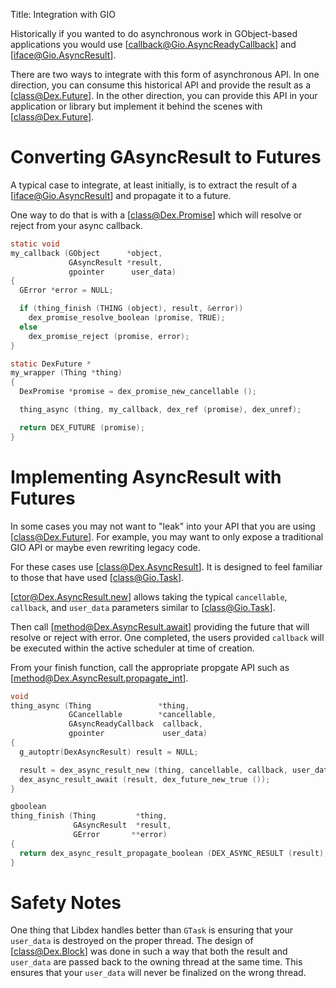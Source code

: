 Title: Integration with GIO

Historically if you wanted to do asynchronous work in GObject-based applications you would use [callback@Gio.AsyncReadyCallback] and [iface@Gio.AsyncResult].

There are two ways to integrate with this form of asynchronous API.
In one direction, you can consume this historical API and provide the result as a [class@Dex.Future].
In the other direction, you can provide this API in your application or library but implement it behind the scenes with [class@Dex.Future].

# Converting GAsyncResult to Futures

A typical case to integrate, at least initially, is to extract the result of a [iface@Gio.AsyncResult] and propagate it to a future.

One way to do that is with a [class@Dex.Promise] which will resolve or reject from your async callback.

```c
static void
my_callback (GObject      *object,
             GAsyncResult *result,
             gpointer      user_data)
{
  GError *error = NULL;

  if (thing_finish (THING (object), result, &error))
    dex_promise_resolve_boolean (promise, TRUE);
  else
    dex_promise_reject (promise, error);
}

static DexFuture *
my_wrapper (Thing *thing)
{
  DexPromise *promise = dex_promise_new_cancellable ();

  thing_async (thing, my_callback, dex_ref (promise), dex_unref);

  return DEX_FUTURE (promise);
}
```

# Implementing AsyncResult with Futures

In some cases you may not want to "leak" into your API that you are using [class@Dex.Future].
For example, you may want to only expose a traditional GIO API or maybe even rewriting legacy code.

For these cases use [class@Dex.AsyncResult].
It is designed to feel familiar to those that have used [class@Gio.Task].

[ctor@Dex.AsyncResult.new] allows taking the typical `cancellable`, `callback`, and `user_data` parameters similar to [class@Gio.Task].

Then call [method@Dex.AsyncResult.await] providing the future that will resolve or reject with error.
One completed, the users provided `callback` will be executed within the active scheduler at time of creation.

From your finish function, call the appropriate propgate API such as [method@Dex.AsyncResult.propagate_int].

```c
void
thing_async (Thing               *thing,
             GCancellable        *cancellable,
             GAsyncReadyCallback  callback,
             gpointer             user_data)
{
  g_autoptr(DexAsyncResult) result = NULL;

  result = dex_async_result_new (thing, cancellable, callback, user_data);
  dex_async_result_await (result, dex_future_new_true ());
}

gboolean
thing_finish (Thing         *thing,
              GAsyncResult  *result,
              GError       **error)
{
  return dex_async_result_propagate_boolean (DEX_ASYNC_RESULT (result), error);
}
```

# Safety Notes

One thing that Libdex handles better than `GTask` is ensuring that your `user_data` is destroyed on the proper thread.
The design of [class@Dex.Block] was done in such a way that both the result and `user_data` are passed back to the owning thread at the same time.
This ensures that your `user_data` will never be finalized on the wrong thread.
